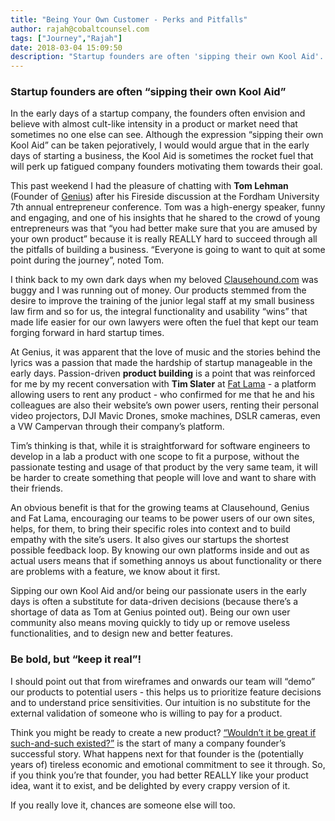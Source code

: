 ```yaml
---
title: "Being Your Own Customer - Perks and Pitfalls"
author: rajah@cobaltcounsel.com
tags: ["Journey","Rajah"]
date: 2018-03-04 15:09:50
description: "Startup founders are often 'sipping their own Kool Aid'. In the early days of a startup company, the founders often envision and believe with almost cult-like intensity in a product or market need that sometimes no one else can see."
---
```


### Startup founders are often “sipping their own Kool Aid”

In the early days of a startup company, the founders often envision and believe with almost cult-like intensity in a product or market need that sometimes no one else can see. Although the expression “sipping their own Kool Aid” can be taken pejoratively, I would would argue that in the early days of starting a business, the Kool Aid is sometimes the rocket fuel that will perk up fatigued company founders motivating them towards their goal.

 

This past weekend I had the pleasure of chatting with **Tom Lehman** (Founder of [Genius](https://genius.com/)) after his Fireside discussion at the Fordham University 7th annual entrepreneur conference. Tom was a high-energy speaker, funny and engaging, and one of his insights that he shared to the crowd of young entrepreneurs was that “you had better make sure that you are amused by your own product” because it is really REALLY hard to succeed through all the pitfalls of building a business. “Everyone is going to want to quit at some point during the journey”, noted Tom. 

I think back to my own dark days when my beloved [Clausehound.com](https://clausehound.com/) was buggy and I was running out of money. Our products stemmed from the desire to improve the training of the junior legal staff at my small business law firm and so for us, the integral functionality and usability “wins” that made life easier for our own lawyers were often the fuel that kept our team forging forward in hard startup times.

 

At Genius, it was apparent that the love of music and the stories behind the lyrics was a passion that made the hardship of startup manageable in the early days. Passion-driven **product building** is a point that was reinforced for me by my recent conversation with **Tim Slater** at [Fat Lama](https://fatlama.com/) - a platform allowing users to rent any product - who confirmed for me that he and his colleagues are also their website’s own power users, renting their personal video projectors, DJI Mavic Drones, smoke machines, DSLR cameras, even a VW Campervan through their company’s platform. 

Tim’s thinking is that, while it is straightforward for software engineers to develop in a lab a product with one scope to fit a purpose, without the passionate testing and usage of that product by the very same team, it will be harder to create something that people will love and want to share with their friends.

 

An obvious benefit is that for the growing teams at Clausehound, Genius and Fat Lama, encouraging our teams to be power users of our own sites, helps, for them, to bring their specific roles into context and to build empathy with the site’s users. It also gives our startups the shortest possible feedback loop. By knowing our own platforms inside and out as actual users means that if something annoys us about functionality or there are problems with a feature, we know about it first. 

Sipping our own Kool Aid and/or being our passionate users in the early days is often a substitute for data-driven decisions (because there’s a shortage of data as Tom at Genius pointed out). Being our own user community also means moving quickly to tidy up or remove useless functionalities, and to design new and better features.

 

### Be bold, but “keep it real”! 

I should point out that from wireframes and onwards our team will “demo” our products to potential users - this helps us to prioritize feature decisions and to understand price sensitivities. Our intuition is no substitute for the external validation of someone who is willing to pay for a product.

 

Think you might be ready to create a new product? [“Wouldn’t it be great if such-and-such existed?”](https://www.youtube.com/watch?v=YCf9NkcvRno) is the start of many a company founder’s successful story. What happens next for that founder is the (potentially years of) tireless economic and emotional  commitment to see it through. So, if you think you’re that founder, you had better REALLY like your product idea, want it to exist, and be delighted by every crappy version of it. 

If you really love it, chances are someone else will too.
